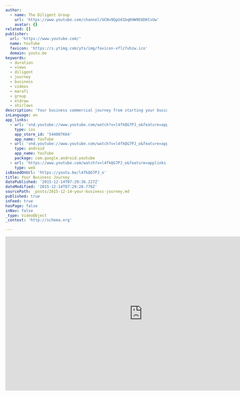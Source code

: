 ```yaml
---
author:
  - name: The Diligent Group
    url: 'https://www.youtube.com/channel/UCNv9QpUd1bqKHW9E6DKCsUw'
    avatar: {}
related: []
publisher:
  url: 'https://www.youtube.com/'
  name: YouTube
  favicon: 'https://s.ytimg.com/yts/img/favicon-vflz7uhzw.ico'
  domain: youtu.be
keywords:
  - duration
  - views
  - diligent
  - journey
  - business
  - videos
  - marafi
  - group
  - eldraw
  - shirlaws
description: 'Your business commercial journey from starting your business through to selling your business. Or as Diligent Group likes to state it "From Inception to Succession!" Through your business journey Diligent Group has the solutions for you.'
inLanguage: en
app_links:
  - url: 'vnd.youtube://www.youtube.com/watch?v=l4fkQG7PJ_o&feature=applinks'
    type: ios
    app_store_id: '544007664'
    app_name: YouTube
  - url: 'vnd.youtube://www.youtube.com/watch?v=l4fkQG7PJ_o&feature=applinks'
    type: android
    app_name: YouTube
    package: com.google.android.youtube
  - url: 'https://www.youtube.com/watch?v=l4fkQG7PJ_o&feature=applinks'
    type: web
isBasedOnUrl: 'https://youtu.be/l4fkQG7PJ_o'
title: Your Business Journey
datePublished: '2015-12-14T07:29:36.227Z'
dateModified: '2015-12-14T07:29:20.776Z'
sourcePath: _posts/2015-12-14-your-business-journey.md
published: true
inFeed: true
hasPage: false
inNav: false
_type: VideoObject
_context: 'http://schema.org'

---
```

<iframe src="https://cdn.embedly.com/widgets/media.html?src=https%3A%2F%2Fwww.youtube.com%2Fembed%2Fl4fkQG7PJ_o%3Ffeature%3Doembed&amp;url=https%3A%2F%2Fwww.youtube.com%2Fwatch%3Fv%3Dl4fkQG7PJ_o%26feature%3Dyoutu.be&amp;image=https%3A%2F%2Fi.ytimg.com%2Fvi%2Fl4fkQG7PJ_o%2Fhqdefault.jpg&amp;key=b7d04c9b404c499eba89ee7072e1c4f7&amp;type=text%2Fhtml&amp;schema=youtube" width="854" height="480" scrolling="no" frameborder="0" allowfullscreen="allowfullscreen" style=""></iframe>